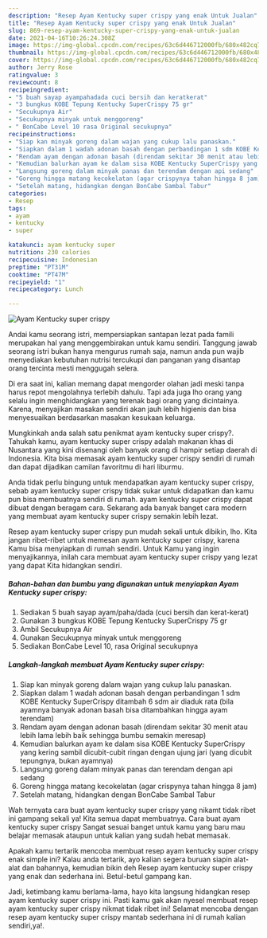 ```yaml
---
description: "Resep Ayam Kentucky super crispy yang enak Untuk Jualan"
title: "Resep Ayam Kentucky super crispy yang enak Untuk Jualan"
slug: 869-resep-ayam-kentucky-super-crispy-yang-enak-untuk-jualan
date: 2021-04-16T10:26:24.308Z
image: https://img-global.cpcdn.com/recipes/63c6d446712000fb/680x482cq70/ayam-kentucky-super-crispy-foto-resep-utama.jpg
thumbnail: https://img-global.cpcdn.com/recipes/63c6d446712000fb/680x482cq70/ayam-kentucky-super-crispy-foto-resep-utama.jpg
cover: https://img-global.cpcdn.com/recipes/63c6d446712000fb/680x482cq70/ayam-kentucky-super-crispy-foto-resep-utama.jpg
author: Jerry Rose
ratingvalue: 3
reviewcount: 8
recipeingredient:
- "5 buah sayap ayampahadada cuci bersih dan keratkerat"
- "3 bungkus KOBE Tepung Kentucky SuperCrispy 75 gr"
- "Secukupnya Air"
- "Secukupnya minyak untuk menggoreng"
- " BonCabe Level 10 rasa Original secukupnya"
recipeinstructions:
- "Siap kan minyak goreng dalam wajan yang cukup lalu panaskan."
- "Siapkan dalam 1 wadah adonan basah dengan perbandingan 1 sdm KOBE Kentucky SuperCrispy ditambah 6 sdm air diaduk rata (bila ayamnya banyak adonan basah bisa ditambahkan hingga ayam terendam)"
- "Rendam ayam dengan adonan basah (direndam sekitar 30 menit atau lebih lama lebih baik sehingga bumbu semakin meresap)"
- "Kemudian balurkan ayam ke dalam sisa KOBE Kentucky SuperCrispy yang kering sambil dicubit-cubit ringan dengan ujung jari (yang dicubit tepungnya, bukan ayamnya)"
- "Langsung goreng dalam minyak panas dan terendam dengan api sedang"
- "Goreng hingga matang kecokelatan (agar crispynya tahan hingga 8 jam)"
- "Setelah matang, hidangkan dengan BonCabe Sambal Tabur"
categories:
- Resep
tags:
- ayam
- kentucky
- super

katakunci: ayam kentucky super 
nutrition: 230 calories
recipecuisine: Indonesian
preptime: "PT31M"
cooktime: "PT47M"
recipeyield: "1"
recipecategory: Lunch

---
```



![Ayam Kentucky super crispy](https://img-global.cpcdn.com/recipes/63c6d446712000fb/680x482cq70/ayam-kentucky-super-crispy-foto-resep-utama.jpg)

Andai kamu seorang istri, mempersiapkan santapan lezat pada famili merupakan hal yang menggembirakan untuk kamu sendiri. Tanggung jawab seorang istri bukan hanya mengurus rumah saja, namun anda pun wajib menyediakan kebutuhan nutrisi tercukupi dan panganan yang disantap orang tercinta mesti menggugah selera.

Di era  saat ini, kalian memang dapat mengorder olahan jadi meski tanpa harus repot mengolahnya terlebih dahulu. Tapi ada juga lho orang yang selalu ingin menghidangkan yang terenak bagi orang yang dicintainya. Karena, menyajikan masakan sendiri akan jauh lebih higienis dan bisa menyesuaikan berdasarkan masakan kesukaan keluarga. 



Mungkinkah anda salah satu penikmat ayam kentucky super crispy?. Tahukah kamu, ayam kentucky super crispy adalah makanan khas di Nusantara yang kini disenangi oleh banyak orang di hampir setiap daerah di Indonesia. Kita bisa memasak ayam kentucky super crispy sendiri di rumah dan dapat dijadikan camilan favoritmu di hari liburmu.

Anda tidak perlu bingung untuk mendapatkan ayam kentucky super crispy, sebab ayam kentucky super crispy tidak sukar untuk didapatkan dan kamu pun bisa membuatnya sendiri di rumah. ayam kentucky super crispy dapat dibuat dengan beragam cara. Sekarang ada banyak banget cara modern yang membuat ayam kentucky super crispy semakin lebih lezat.

Resep ayam kentucky super crispy pun mudah sekali untuk dibikin, lho. Kita jangan ribet-ribet untuk memesan ayam kentucky super crispy, karena Kamu bisa menyiapkan di rumah sendiri. Untuk Kamu yang ingin menyajikannya, inilah cara membuat ayam kentucky super crispy yang lezat yang dapat Kita hidangkan sendiri.

<!--inarticleads1-->

##### Bahan-bahan dan bumbu yang digunakan untuk menyiapkan Ayam Kentucky super crispy:

1. Sediakan 5 buah sayap ayam/paha/dada (cuci bersih dan kerat-kerat)
1. Gunakan 3 bungkus KOBE Tepung Kentucky SuperCrispy 75 gr
1. Ambil Secukupnya Air
1. Gunakan Secukupnya minyak untuk menggoreng
1. Sediakan  BonCabe Level 10, rasa Original secukupnya




<!--inarticleads2-->

##### Langkah-langkah membuat Ayam Kentucky super crispy:

1. Siap kan minyak goreng dalam wajan yang cukup lalu panaskan.
1. Siapkan dalam 1 wadah adonan basah dengan perbandingan 1 sdm KOBE Kentucky SuperCrispy ditambah 6 sdm air diaduk rata (bila ayamnya banyak adonan basah bisa ditambahkan hingga ayam terendam)
1. Rendam ayam dengan adonan basah (direndam sekitar 30 menit atau lebih lama lebih baik sehingga bumbu semakin meresap)
1. Kemudian balurkan ayam ke dalam sisa KOBE Kentucky SuperCrispy yang kering sambil dicubit-cubit ringan dengan ujung jari (yang dicubit tepungnya, bukan ayamnya)
1. Langsung goreng dalam minyak panas dan terendam dengan api sedang
1. Goreng hingga matang kecokelatan (agar crispynya tahan hingga 8 jam)
1. Setelah matang, hidangkan dengan BonCabe Sambal Tabur




Wah ternyata cara buat ayam kentucky super crispy yang nikamt tidak ribet ini gampang sekali ya! Kita semua dapat membuatnya. Cara buat ayam kentucky super crispy Sangat sesuai banget untuk kamu yang baru mau belajar memasak ataupun untuk kalian yang sudah hebat memasak.

Apakah kamu tertarik mencoba membuat resep ayam kentucky super crispy enak simple ini? Kalau anda tertarik, ayo kalian segera buruan siapin alat-alat dan bahannya, kemudian bikin deh Resep ayam kentucky super crispy yang enak dan sederhana ini. Betul-betul gampang kan. 

Jadi, ketimbang kamu berlama-lama, hayo kita langsung hidangkan resep ayam kentucky super crispy ini. Pasti kamu gak akan nyesel membuat resep ayam kentucky super crispy nikmat tidak ribet ini! Selamat mencoba dengan resep ayam kentucky super crispy mantab sederhana ini di rumah kalian sendiri,ya!.

